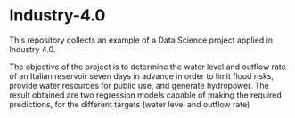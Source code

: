# Industry-4.0
This repository collects an example of a Data Science project applied in Industry 4.0. 

The objective of the project is to determine the water level and outflow rate of an Italian reservoir seven days in advance in order to limit flood risks, provide water resources for public use, and generate hydropower.
The result obtained are two regression models capable of making the required predictions, for the different targets (water level and outflow rate)
